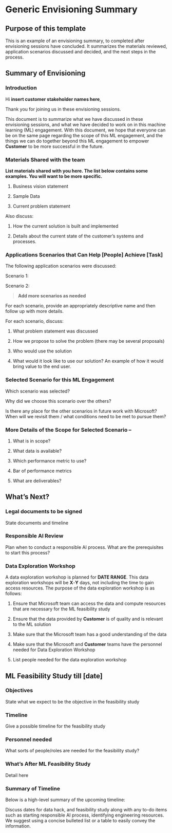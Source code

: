 # Generic Envisioning Summary

## Purpose of this template

This is an example of an envisioning summary, to completed after envisioning sessions have concluded. It summarizes the materials reviewed, application scenarios discussed and decided, and the next steps in the process. 

## Summary of Envisioning

### Introduction

Hi **insert customer stakeholder names here**,

Thank you for joining us in these envisioning sessions.  

This document is to summarize what we have discussed in these envisioning sessions, and what we have decided to work on in this machine learning (ML) engagement. With this document, we hope that everyone can be on the same page regarding the scope of this ML engagement, and the things we can do together beyond this ML engagement to empower **Customer** to be more successful in the future.  

### Materials Shared with the team

**List materials shared with you here. The list below contains some examples. You will want to be more specific.**

1. Business vision statement

2. Sample Data

3. Current problem statement

Also discuss:

1. How the current solution is built and implemented

2. Details about the current state of the customer’s systems and processes.

### Applications Scenarios that Can Help [People] Achieve [Task]

The following application scenarios were discussed:

Scenario 1:  

Scenario 2:  

> **Add more scenarios as needed**

For each scenario, provide an appropriately descriptive name and then follow up with more details.

For each scenario, discuss:

1. What problem statement was discussed

2. How we propose to solve the problem (there may be several proposals)

3. Who would use the solution

4. What would it look like to use our solution? An example of how it would bring value to the end user.

### Selected Scenario for this ML Engagement

Which scenario was selected?

Why did we choose this scenario over the others?

Is there any place for the other scenarios in future work with Microsoft? When will we revisit them / what conditions need to be met to pursue them?

### More Details of the Scope for Selected Scenario –  

1. What is in scope?

2. What data is available?

3. Which performance metric to use?  

4. Bar of performance metrics

5. What are deliverables?

## What’s Next?

### Legal documents to be signed

State documents and timeline

### Responsible AI Review  

Plan when to conduct a responsible AI process. What are the prerequisites to start this process?

### Data Exploration Workshop

A data exploration workshop is planned for **DATE RANGE**. This data exploration workshops will be **X**-**Y** days, not including the time to gain access resources. The purpose of the data exploration workshop is as follows:

1. Ensure that Microsoft team can access the data and compute resources that are necessary for the ML feasibility study

2. Ensure that the data provided by **Customer** is of quality and is relevant to the ML solution  

3. Make sure that the Microsoft team has a good understanding of the data

4. Make sure that the Microsoft and **Customer** teams have the personnel needed for Data Exploration Workshop

5. List people needed for the data exploration workshop

## ML Feasibility Study till [date]

### Objectives

State what we expect to be the objective in the feasibility study  

### Timeline

Give a possible timeline for the feasibility study  

### Personnel needed

What sorts of people/roles are needed for the feasibility study?

### What’s After ML Feasibility Study

Detail here

### Summary of Timeline

Below is a high-level summary of the upcoming timeline:

Discuss dates for data hack, and feasibility study along with any to-do items such as starting responsible AI process, identifying engineering resources. We suggest using a concise bulleted list or a table to easily convey the information.
